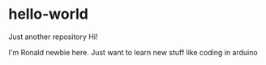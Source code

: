 # hello-world
Just another repository
Hi!

I'm Ronald newbie here. Just want to learn new stuff like coding in arduino
